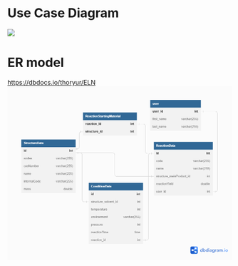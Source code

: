 # Use Case Diagram

<img src="https://github.com/javagurulv/-java_2_monday_february_2023_online/blob/main/team_eln/Use%20Case%20Diagram.png?raw=true">


# ER model
https://dbdocs.io/thoryur/ELN
<img src="https://github.com/javagurulv/-java_2_monday_february_2023_online/blob/main/team_eln/ELN5.png?raw=true">
